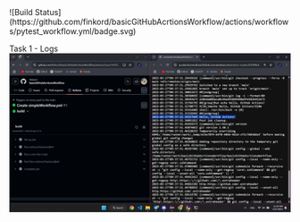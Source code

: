 <!-- BUILD-STATUS-BADGE --> ![Build Status](https://github.com/finkord/basicGitHubAcrtionsWorkflow/actions/workflows/pytest_workflow.yml/badge.svg)

Task 1 - Logs
![Task 1](./images/rawLogsFromSimpleWorkflow.png)
